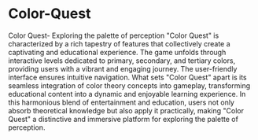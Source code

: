 # Color-Quest
Color Quest- Exploring the palette of perception
"Color Quest" is characterized by a rich tapestry of features that collectively create a captivating and educational experience. The game unfolds through interactive levels dedicated to primary, secondary, and tertiary colors, providing users with a vibrant and engaging journey. The user-friendly interface ensures intuitive navigation. What sets "Color Quest" apart is its seamless integration of color theory concepts into gameplay, transforming educational content into a dynamic and enjoyable learning experience. In this harmonious blend of entertainment and education, users not only absorb theoretical knowledge but also apply it practically, making "Color Quest" a distinctive and immersive platform for exploring the palette of perception.

